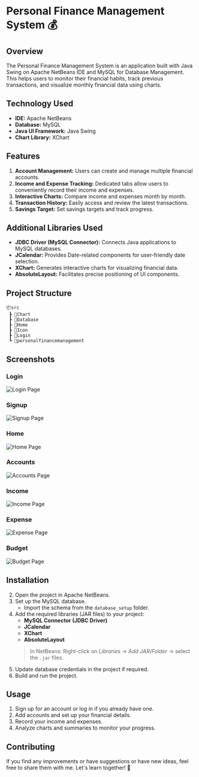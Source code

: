 # Personal Finance Management System 💰

## Overview
The Personal Finance Management System is an application built with Java Swing on Apache NetBeans IDE and MySQL for Database Management. This helps users to monitor their financial habits, track previous transactions, and visualize monthly financial data using charts.

## Technology Used
- **IDE:** Apache NetBeans
- **Database:** MySQL
- **Java UI Framework:** Java Swing
- **Chart Library:** XChart

## Features
1. **Account Management:** Users can create and manage multiple financial accounts.
2. **Income and Expense Tracking:** Dedicated tabs allow users to conveniently record their income and expenses.
4. **Interactive Charts:** Compare income and expenses month by month.
5. **Transaction History:** Easily access and review the latest transactions.
6. **Savings Target:** Set savings targets and track progress.

## Additional Libraries Used
- **JDBC Driver (MySQL Connector):** Connects Java applications to MySQL databases.
- **JCalendar:** Provides Date-related components for user-friendly date selection.
- **XChart:** Generates interactive charts for visualizing financial data.
- **AbsoluteLayout:** Facilitates precise positioning of UI components.

## Project Structure

```
📦src
 ┣ 📂Chart
 ┣ 📂Database
 ┣ 📂Home
 ┣ 📂Icon
 ┣ 📂Login
 ┗ 📂personalfinancemanagement
```

## Screenshots

### Login
![Login Page](images/login.png)

### Signup
![Signup Page](images/signup.png)

### Home
![Home Page](images/home.png)

### Accounts
![Accounts Page](images/accounts.png)

### Income
![Income Page](images/incomes.png)

### Expense
![Expense Page](images/expenses.png)

### Budget
![Budget Page](images/budget.png)

## Installation
2. Open the project in Apache NetBeans.
3. Set up the MySQL database.
   - Import the schema from the `database_setup` folder.
4. Add the required libraries (JAR files) to your project:
   - **MySQL Connector (JDBC Driver)**
   - **JCalendar**
   - **XChart**
   - **AbsoluteLayout**
   > In NetBeans: Right-click on *Libraries* → *Add JAR/Folder* → select the `.jar` files.
5. Update database credentials in the project if required.
6. Build and run the project.

## Usage
1. Sign up for an account or log in if you already have one.
2. Add accounts and set up your financial details.
3. Record your income and expenses.
4. Analyze charts and summaries to monitor your progress.

## Contributing
If you find any improvements or have suggestions or have new ideas, feel free to share them with me. Let's learn together! 🚀

